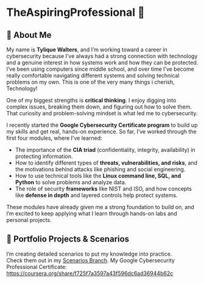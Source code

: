 # TheAspiringProfessional 🚀

## 👋 About Me
My name is **Tylique Walters**, and I’m working toward a career in cybersecurity because I’ve always had a strong connection with technology and a genuine interest in how systems work and how they can be protected. I’ve been using computers since middle school, and over time I’ve become really comfortable navigating different systems and solving technical problems on my own.  This is one of the very many things i cherish, Technology!

One of my biggest strengths is **critical thinking**. I enjoy digging into complex issues, breaking them down, and figuring out how to solve them. That curiosity and problem-solving mindset is what led me to cybersecurity.  

I recently started the **Google Cybersecurity Certificate program** to build up my skills and get real, hands-on experience. So far, I’ve worked through the first four modules, where I’ve learned:  
- The importance of the **CIA triad** (confidentiality, integrity, availability) in protecting information.  
- How to identify different types of **threats, vulnerabilities, and risks**, and the motivations behind attacks like phishing and social engineering.  
- How to use technical tools like the **Linux command line, SQL, and Python** to solve problems and analyze data.  
- The role of security **frameworks** like NIST and ISO, and how concepts like **defense in depth** and layered controls help protect systems.  

These modules have already given me a strong foundation to build on, and I’m excited to keep applying what I learn through hands-on labs and personal projects.  

## 📂 Portfolio Projects & Scenarios
I’m creating detailed scenarios to put my knowledge into practice.  
Check them out in my [Scenarios Branch](https://github.com/TyliqueW25/TheAspiringProfessional/tree/Scenarios).
My Google Cybersecurity Professional Certificate: https://coursera.org/share/f725f7a3597a43f596dc6ad36944b62c

